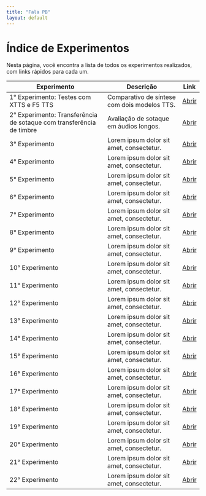 ```yaml
---
title: "Fala PB"
layout: default
---
```


<style>
  .wrapper,
  .markdown-body, .inner, #main_content {
    max-width: 90% !important;
    padding: 1rem 2rem !important;
  }
  .markdown-body table {
    width: 100%;
    border-collapse: collapse;
    margin-bottom: 1rem;
  }
  .markdown-body th,
  .markdown-body td {
    border: 1px solid #ccc;
    padding: 0.5rem;
  }
  .markdown-body th {
    background: #f5f5f5;
    text-align: left;
  }
</style>

# Índice de Experimentos

Nesta página, você encontra a lista de todos os experimentos realizados, com links rápidos para cada um.

| Experimento                                                               | Descrição                                      | Link          |
|---------------------------------------------------------------------------|------------------------------------------------|---------------|
| 1° Experimento: Testes com XTTS e F5 TTS                                  | Comparativo de síntese com dois modelos TTS.   | [Abrir](/1/)  |
| 2° Experimento: Transferência de sotaque com transferência de timbre      | Avaliação de sotaque em áudios longos.         | [Abrir](/2/)  |
| 3° Experimento                                                            | Lorem ipsum dolor sit amet, consectetur.       | [Abrir](/3/)  |
| 4° Experimento                                                            | Lorem ipsum dolor sit amet, consectetur.       | [Abrir](/4/)  |
| 5° Experimento                                                            | Lorem ipsum dolor sit amet, consectetur.       | [Abrir](/5/)  |
| 6° Experimento                                                            | Lorem ipsum dolor sit amet, consectetur.       | [Abrir](/6/)  |
| 7° Experimento                                                            | Lorem ipsum dolor sit amet, consectetur.       | [Abrir](/7/)  |
| 8° Experimento                                                            | Lorem ipsum dolor sit amet, consectetur.       | [Abrir](/8/)  |
| 9° Experimento                                                            | Lorem ipsum dolor sit amet, consectetur.       | [Abrir](/9/)  |
| 10° Experimento                                                           | Lorem ipsum dolor sit amet, consectetur.       | [Abrir](/10/) |
| 11° Experimento                                                           | Lorem ipsum dolor sit amet, consectetur.       | [Abrir](/11/) |
| 12° Experimento                                                           | Lorem ipsum dolor sit amet, consectetur.       | [Abrir](/12/) |
| 13° Experimento                                                           | Lorem ipsum dolor sit amet, consectetur.       | [Abrir](/13/) |
| 14° Experimento                                                           | Lorem ipsum dolor sit amet, consectetur.       | [Abrir](/14/) |
| 15° Experimento                                                           | Lorem ipsum dolor sit amet, consectetur.       | [Abrir](/15/) |
| 16° Experimento                                                           | Lorem ipsum dolor sit amet, consectetur.       | [Abrir](/16/) |
| 17° Experimento                                                           | Lorem ipsum dolor sit amet, consectetur.       | [Abrir](/17/) |
| 18° Experimento                                                           | Lorem ipsum dolor sit amet, consectetur.       | [Abrir](/18/) |
| 19° Experimento                                                           | Lorem ipsum dolor sit amet, consectetur.       | [Abrir](/19/) |
| 20° Experimento                                                           | Lorem ipsum dolor sit amet, consectetur.       | [Abrir](/20/) |
| 21° Experimento                                                           | Lorem ipsum dolor sit amet, consectetur.       | [Abrir](/21/) |
| 22° Experimento                                                           | Lorem ipsum dolor sit amet, consectetur.       | [Abrir](/22/) |
